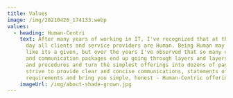 ```yaml
---
title: Values
image: /img/20210426_174133.webp
values:
  - heading: Human-Centri
    text: After many years of working in IT, I've recognized that at the end of the
      day all clients and service providers are Human. Being Human may sound
      like its a given, but over the years I've observed that so many offerings
      and communication packages end up going through layers and layers policies
      and procedures and turn the simplest offerings into dozens of pages.  I
      strive to provide clear and concise communications, statements of work,
      requirements and bring you simple, honest - Human-Centric offerings.
    imageUrl: /img/about-shade-grown.jpg
---
```

